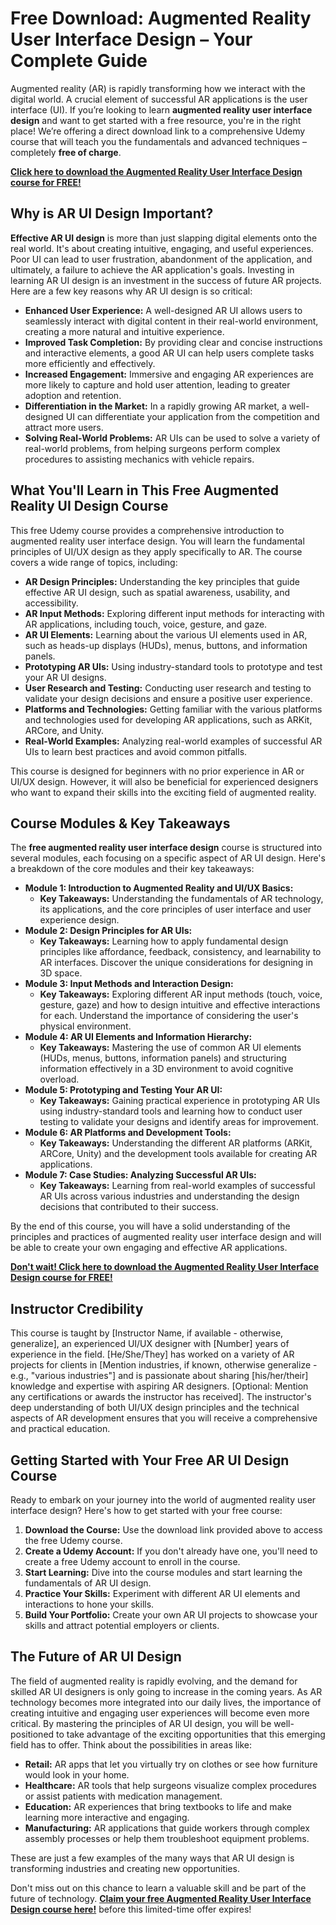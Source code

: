 # Free Download: Augmented Reality User Interface Design – Your Complete Guide

Augmented reality (AR) is rapidly transforming how we interact with the digital world. A crucial element of successful AR applications is the user interface (UI). If you’re looking to learn **augmented reality user interface design** and want to get started with a free resource, you're in the right place! We’re offering a direct download link to a comprehensive Udemy course that will teach you the fundamentals and advanced techniques – completely **free of charge**.

[**Click here to download the Augmented Reality User Interface Design course for FREE!**](https://udemywork.com/augmented-reality-user-interface-design)

## Why is AR UI Design Important?

**Effective AR UI design** is more than just slapping digital elements onto the real world. It's about creating intuitive, engaging, and useful experiences. Poor UI can lead to user frustration, abandonment of the application, and ultimately, a failure to achieve the AR application's goals. Investing in learning AR UI design is an investment in the success of future AR projects. Here are a few key reasons why AR UI design is so critical:

*   **Enhanced User Experience:** A well-designed AR UI allows users to seamlessly interact with digital content in their real-world environment, creating a more natural and intuitive experience.
*   **Improved Task Completion:** By providing clear and concise instructions and interactive elements, a good AR UI can help users complete tasks more efficiently and effectively.
*   **Increased Engagement:** Immersive and engaging AR experiences are more likely to capture and hold user attention, leading to greater adoption and retention.
*   **Differentiation in the Market:** In a rapidly growing AR market, a well-designed UI can differentiate your application from the competition and attract more users.
*   **Solving Real-World Problems:** AR UIs can be used to solve a variety of real-world problems, from helping surgeons perform complex procedures to assisting mechanics with vehicle repairs.

## What You'll Learn in This Free Augmented Reality UI Design Course

This free Udemy course provides a comprehensive introduction to augmented reality user interface design. You will learn the fundamental principles of UI/UX design as they apply specifically to AR. The course covers a wide range of topics, including:

*   **AR Design Principles:** Understanding the key principles that guide effective AR UI design, such as spatial awareness, usability, and accessibility.
*   **AR Input Methods:** Exploring different input methods for interacting with AR applications, including touch, voice, gesture, and gaze.
*   **AR UI Elements:** Learning about the various UI elements used in AR, such as heads-up displays (HUDs), menus, buttons, and information panels.
*   **Prototyping AR UIs:** Using industry-standard tools to prototype and test your AR UI designs.
*   **User Research and Testing:** Conducting user research and testing to validate your design decisions and ensure a positive user experience.
*   **Platforms and Technologies:** Getting familiar with the various platforms and technologies used for developing AR applications, such as ARKit, ARCore, and Unity.
*   **Real-World Examples:** Analyzing real-world examples of successful AR UIs to learn best practices and avoid common pitfalls.

This course is designed for beginners with no prior experience in AR or UI/UX design. However, it will also be beneficial for experienced designers who want to expand their skills into the exciting field of augmented reality.

## Course Modules & Key Takeaways

The **free augmented reality user interface design** course is structured into several modules, each focusing on a specific aspect of AR UI design. Here's a breakdown of the core modules and their key takeaways:

*   **Module 1: Introduction to Augmented Reality and UI/UX Basics:**
    *   **Key Takeaways:** Understanding the fundamentals of AR technology, its applications, and the core principles of user interface and user experience design.
*   **Module 2: Design Principles for AR UIs:**
    *   **Key Takeaways:** Learning how to apply fundamental design principles like affordance, feedback, consistency, and learnability to AR interfaces. Discover the unique considerations for designing in 3D space.
*   **Module 3: Input Methods and Interaction Design:**
    *   **Key Takeaways:** Exploring different AR input methods (touch, voice, gesture, gaze) and how to design intuitive and effective interactions for each. Understand the importance of considering the user's physical environment.
*   **Module 4: AR UI Elements and Information Hierarchy:**
    *   **Key Takeaways:** Mastering the use of common AR UI elements (HUDs, menus, buttons, information panels) and structuring information effectively in a 3D environment to avoid cognitive overload.
*   **Module 5: Prototyping and Testing Your AR UI:**
    *   **Key Takeaways:** Gaining practical experience in prototyping AR UIs using industry-standard tools and learning how to conduct user testing to validate your designs and identify areas for improvement.
*   **Module 6: AR Platforms and Development Tools:**
    *   **Key Takeaways:** Understanding the different AR platforms (ARKit, ARCore, Unity) and the development tools available for creating AR applications.
*   **Module 7: Case Studies: Analyzing Successful AR UIs:**
    *   **Key Takeaways:** Learning from real-world examples of successful AR UIs across various industries and understanding the design decisions that contributed to their success.

By the end of this course, you will have a solid understanding of the principles and practices of augmented reality user interface design and will be able to create your own engaging and effective AR applications.

[**Don't wait! Click here to download the Augmented Reality User Interface Design course for FREE!**](https://udemywork.com/augmented-reality-user-interface-design)

## Instructor Credibility

This course is taught by [Instructor Name, if available - otherwise, generalize], an experienced UI/UX designer with [Number] years of experience in the field. [He/She/They] has worked on a variety of AR projects for clients in [Mention industries, if known, otherwise generalize - e.g., "various industries"] and is passionate about sharing [his/her/their] knowledge and expertise with aspiring AR designers. [Optional: Mention any certifications or awards the instructor has received]. The instructor's deep understanding of both UI/UX design principles and the technical aspects of AR development ensures that you will receive a comprehensive and practical education.

## Getting Started with Your Free AR UI Design Course

Ready to embark on your journey into the world of augmented reality user interface design? Here's how to get started with your free course:

1.  **Download the Course:** Use the download link provided above to access the free Udemy course.
2.  **Create a Udemy Account:** If you don't already have one, you'll need to create a free Udemy account to enroll in the course.
3.  **Start Learning:** Dive into the course modules and start learning the fundamentals of AR UI design.
4.  **Practice Your Skills:** Experiment with different AR UI elements and interactions to hone your skills.
5.  **Build Your Portfolio:** Create your own AR UI projects to showcase your skills and attract potential employers or clients.

## The Future of AR UI Design

The field of augmented reality is rapidly evolving, and the demand for skilled AR UI designers is only going to increase in the coming years. As AR technology becomes more integrated into our daily lives, the importance of creating intuitive and engaging user experiences will become even more critical. By mastering the principles of AR UI design, you will be well-positioned to take advantage of the exciting opportunities that this emerging field has to offer. Think about the possibilities in areas like:

*   **Retail:** AR apps that let you virtually try on clothes or see how furniture would look in your home.
*   **Healthcare:** AR tools that help surgeons visualize complex procedures or assist patients with medication management.
*   **Education:** AR experiences that bring textbooks to life and make learning more interactive and engaging.
*   **Manufacturing:** AR applications that guide workers through complex assembly processes or help them troubleshoot equipment problems.

These are just a few examples of the many ways that AR UI design is transforming industries and creating new opportunities.

Don't miss out on this chance to learn a valuable skill and be part of the future of technology. **[Claim your free Augmented Reality User Interface Design course here!](https://udemywork.com/augmented-reality-user-interface-design)** before this limited-time offer expires!
